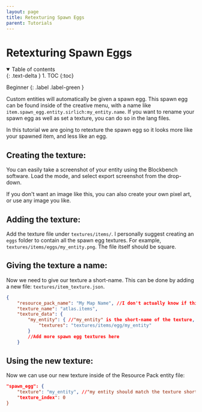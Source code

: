 ```yaml
---
layout: page
title: Retexturing Spawn Eggs
parent: Tutorials
---
```


# Retexturing Spawn Eggs

<details id="toc" open markdown="block">
  <summary>
    Table of contents
  </summary>
  {: .text-delta }
1. TOC
{:toc}
</details>

Beginner
{: .label .label-green }

Custom entities will automatically be given a spawn egg. This spawn egg can be found inside of the creative menu, with a name like `item.spawn_egg.entity.sirlich:my_entity.name`. If you want to rename your spawn egg as well as set a texture, you can do so in the lang files. 

In this tutorial we are going to retexture the spawn egg so it looks more like your spawned item, and less like an egg. 

##  Creating the texture:

You can easily take a screenshot of your entity using the Blockbench software. Load the mode, and select export screenshot from the drop-down.

If you don't want an image like this, you can also create your own pixel art, or use any image you like.

## Adding the texture:

Add the texture file under `textures/items/`. I personally suggest creating an `eggs` folder to contain all the spawn egg textures. For example, `textures/items/eggs/my_entity.png`. The file itself should be square.

## Giving the texture a name:
Now we need to give our texture a short-name. This can be done by adding a new file: `textures/item_texture.json`.

```json
{
	"resource_pack_name": "My Map Name", //I don't actually know if this field does anything.
	"texture_name": "atlas.items",
	"texture_data": {
		"my_entity": { //"my_entity" is the short-name of the texture, which we can reference later
			"textures": "textures/items/egg/my_entity"
		}
        //Add more spawn egg textures here
    }
```

## Using the new texture:
Now we can use our new texture inside of the Resource Pack entity file:

```json
"spawn_egg": {
    "texture": "my_entity", //"my entity should match the texture short-name we created in step-1.
    "texture_index": 0
}
```


